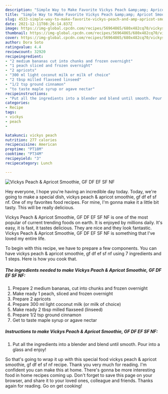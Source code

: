 ```yaml
---
description: "Simple Way to Make Favorite Vickys Peach &amp;amp; Apricot Smoothie, GF DF EF SF NF"
title: "Simple Way to Make Favorite Vickys Peach &amp;amp; Apricot Smoothie, GF DF EF SF NF"
slug: 4533-simple-way-to-make-favorite-vickys-peach-and-amp-apricot-smoothie-gf-df-ef-sf-nf
date: 2021-12-11T08:26:14.837Z
image: https://img-global.cpcdn.com/recipes/56964865/680x482cq70/vickys-peach-apricot-smoothie-gf-df-ef-sf-nf-recipe-main-photo.jpg
thumbnail: https://img-global.cpcdn.com/recipes/56964865/680x482cq70/vickys-peach-apricot-smoothie-gf-df-ef-sf-nf-recipe-main-photo.jpg
cover: https://img-global.cpcdn.com/recipes/56964865/680x482cq70/vickys-peach-apricot-smoothie-gf-df-ef-sf-nf-recipe-main-photo.jpg
author: Dora Soto
ratingvalue: 4.4
reviewcount: 32920
recipeingredient:
- "2 medium bananas cut into chunks and frozen overnight"
- "1 peach sliced and frozen overnight"
- "2 apricots"
- "300 ml light coconut milk or milk of choice"
- "2 tbsp milled flaxseed linseed"
- "1/2 tsp ground cinnamon"
- "to taste maple syrup or agave nectar"
recipeinstructions:
- "Put all the ingredients into a blender and blend until smooth. Pour into a glass and enjoy!"
categories:
- Recipe
tags:
- vickys
- peach
- 

katakunci: vickys peach  
nutrition: 277 calories
recipecuisine: American
preptime: "PT18M"
cooktime: "PT34M"
recipeyield: "3"
recipecategory: Lunch

---
```



![Vickys Peach &amp; Apricot Smoothie, GF DF EF SF NF](https://img-global.cpcdn.com/recipes/56964865/680x482cq70/vickys-peach-apricot-smoothie-gf-df-ef-sf-nf-recipe-main-photo.jpg)

Hey everyone, I hope you're having an incredible day today. Today, we're going to make a special dish, vickys peach &amp; apricot smoothie, gf df ef sf nf. One of my favorites food recipes. For mine, I'm gonna make it a little bit tasty. This will be really delicious.



Vickys Peach &amp; Apricot Smoothie, GF DF EF SF NF is one of the most popular of current trending foods on earth. It is enjoyed by millions daily. It's easy, it is fast, it tastes delicious. They are nice and they look fantastic. Vickys Peach &amp; Apricot Smoothie, GF DF EF SF NF is something that I've loved my entire life.


To begin with this recipe, we have to prepare a few components. You can have vickys peach &amp; apricot smoothie, gf df ef sf nf using 7 ingredients and 1 steps. Here is how you cook that.

<!--inarticleads1-->

##### The ingredients needed to make Vickys Peach &amp; Apricot Smoothie, GF DF EF SF NF:

1. Prepare 2 medium bananas, cut into chunks and frozen overnight
1. Make ready 1 peach, sliced and frozen overnight
1. Prepare 2 apricots
1. Prepare 300 ml light coconut milk (or milk of choice)
1. Make ready 2 tbsp milled flaxseed (linseed)
1. Prepare 1/2 tsp ground cinnamon
1. Get to taste maple syrup or agave nectar




<!--inarticleads2-->

##### Instructions to make Vickys Peach &amp; Apricot Smoothie, GF DF EF SF NF:

1. Put all the ingredients into a blender and blend until smooth. Pour into a glass and enjoy!




So that's going to wrap it up with this special food vickys peach &amp; apricot smoothie, gf df ef sf nf recipe. Thank you very much for reading. I'm confident you can make this at home. There's gonna be more interesting food in home recipes coming up. Don't forget to save this page on your browser, and share it to your loved ones, colleague and friends. Thanks again for reading. Go on get cooking!
